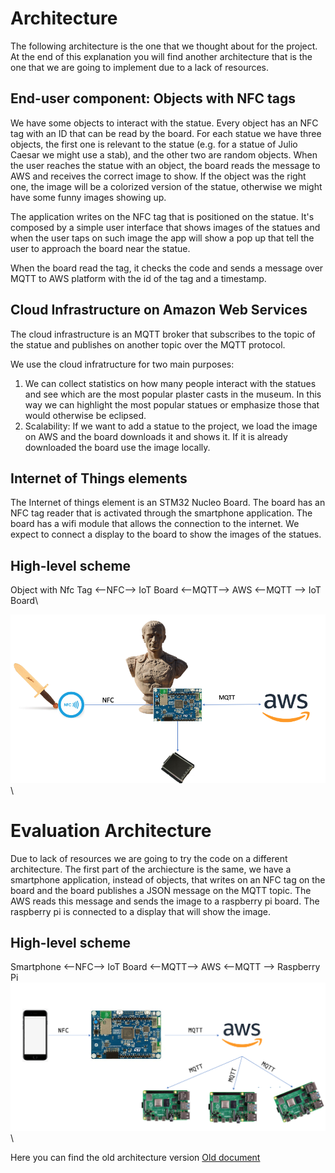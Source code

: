 # Architecture

The following architecture is the one that we thought about for the project. At the end of this explanation you will find another architecture that is the one that we are going to implement due to a lack of resources.

## End-user component: Objects with NFC tags

We have some objects to interact with the statue. Every object has an NFC tag with an ID that can be read by the board. For each statue we have three objects, the first one is relevant to the statue (e.g. for a statue of Julio Caesar we might use a stab), and the other two are random objects. When the user reaches the statue with an object, the board reads the message to AWS and receives the correct image to show. If the object was the right one, the image will be a colorized version of the statue, otherwise we might have some funny images showing up.

The application writes on the NFC tag that is positioned on the statue. It's composed by a simple user interface that shows images of the statues and when the user taps on such image the app will show a pop up that tell the user to approach the board near the statue.

When the board read the tag, it checks the code and sends a message over MQTT to AWS platform with the id of the tag and a timestamp.

## Cloud Infrastructure on Amazon Web Services

The cloud infrastructure is an MQTT broker that subscribes to the topic of the statue and publishes on another topic over the MQTT protocol.

We use the cloud infratructure for two main purposes:

1. We can collect statistics on how many people interact with the statues and see which are the most popular plaster casts in the museum. In this way we can highlight the most popular statues or emphasize those that would otherwise be eclipsed.
2. Scalability: If we want to add a statue to the project, we load the image on AWS and the board downloads it and shows it. If it is already downloaded the board use the image locally.

## Internet of Things elements

The Internet of things element is an STM32 Nucleo Board. The board has an NFC tag reader that is activated through the smartphone application.
The board has a wifi module that allows the connection to the internet. We expect to connect a display to the board to show the images of the statues.

## High-level scheme

Object with Nfc Tag <--NFC--> IoT Board <--MQTT--> AWS <--MQTT --> IoT Board\

![Architecture](https://github.com/federicoInserra/Big-Project-IoT/blob/master/photo/arch1.png)\

# Evaluation Architecture

Due to lack of resources we are going to try the code on a different architecture. The first part of the archiecture is the same, we have a smartphone application, instead of objects, that writes on an NFC tag on the board and the board publishes a JSON message on the MQTT topic. The AWS reads this message and sends the image to a raspberry pi board. The raspberry pi is connected to a display that will show the image.

## High-level scheme

Smartphone <--NFC--> IoT Board <--MQTT--> AWS <--MQTT --> Raspberry Pi\
![Architecture](https://github.com/federicoInserra/Big-Project-IoT/blob/master/photo/arch2.png)\

Here you can find the old architecture version [Old document](https://github.com/federicoInserra/Big-Project-IoT/blob/master/1stDelivery/Architecture.md)
